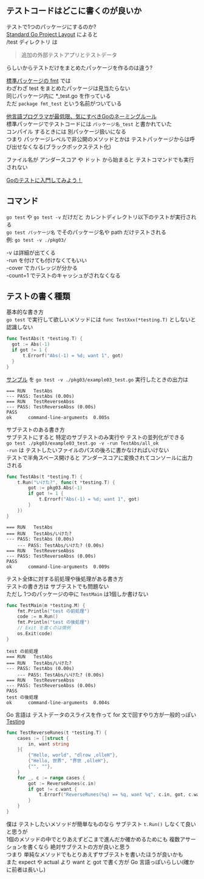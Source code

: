 ## テストコードはどこに書くのが良いか

テストで1つのパッケージにするのか?  
[Standard Go Project Layout](https://github.com/golang-standards/project-layout/blob/master/README_ja.md) によると  
/test ディレクトリ は  

>追加の外部テストアプリとテストデータ

らしいからテストだけをまとめたパッケージを作るのは違う?  

[標準パッケージの fmt](https://github.com/golang/go/tree/master/src/fmt) では  
わざわざ test をまとめたパッケージは見当たらない  
同じパッケージ内に *_test.go を作っている  
ただ `package fmt_test` という名前がついている  

[他言語プログラマが最低限、気にすべきGoのネーミングルール](https://zenn.dev/keitakn/articles/go-naming-rules)  
標準パッケージでテストコードには `パッケージ名_test` と書かれていた  
コンパイル するときには 別パッケージ扱いになる  
つまり パッケージレベルで非公開のメソッドとかは テストパッケージからは呼び出せなくなる(ブラックボックステスト化)  

ファイル名が アンダースコア や ドット から始まると テストコマンドでも実行されない  

[Goのテストに入門してみよう！](https://future-architect.github.io/articles/20200601/)  

## コマンド
`go test` や `go test -v` だけだと カレントディレクトリ以下のテストが実行される  
`go test パッケージ名` でそのパッケージ名や path だけテストされる  
例: `go test -v ./pkg03/`  

-v は詳細が出てくる  
-run を付けても付けなくてもいい  
-cover でカバレッジが分かる  
-count=1 でテストのキャッシュがされなくなる  

## テストの書く種類
基本的な書き方  
`go test` で実行して欲しいメソッドには `func TestXxx(*testing.T)` としないと認識しない  

```go
func TestAbs(t *testing.T) {
  got := Abs(-1)
  if got != 1 {
      t.Errorf("Abs(-1) = %d; want 1", got)
  }
}
```

[サンプル](pkg03/example03_test.go) を `go test -v ./pkg03/example03_test.go` 実行したときの出力は  

```console
=== RUN   TestAbs
--- PASS: TestAbs (0.00s)
=== RUN   TestReverseAbss
--- PASS: TestReverseAbss (0.00s)
PASS
ok      command-line-arguments  0.005s
```

サブテストのある書き方  
サブテストにすると 特定のサブテストのみ実行や テストの並列化ができる  
`go test ./pkg03/example03_test.go -v -run TestAbs/all_ok`  
`-run` は テストしたいファイルのパスの後ろに書かなければいけない  
テストで半角スペース開けると アンダースコアに変換されてコンソールに出力される  

```go
func TestAbs(t *testing.T) {
	t.Run("いけた?", func(t *testing.T) {
		got := pkg03.Abs(-1)
		if got != 1 {
			t.Errorf("Abs(-1) = %d; want 1", got)
		}
	})
}
```

```console
=== RUN   TestAbs
=== RUN   TestAbs/いけた?
--- PASS: TestAbs (0.00s)
    --- PASS: TestAbs/いけた? (0.00s)
=== RUN   TestReverseAbss
--- PASS: TestReverseAbss (0.00s)
PASS
ok      command-line-arguments  0.009s
```

テスト全体に対する前処理や後処理がある書き方  
テストの書き方は サブテストでも問題ない  
ただし 1つのパッケージの中に `TestMain` は1個しか書けない  

```go
func TestMain(m *testing.M) {
	fmt.Println("test の前処理")
	code := m.Run()
	fmt.Println("test の後処理")
	// Exit を書くのは慣例
	os.Exit(code)
}
```

```console
test の前処理
=== RUN   TestAbs
=== RUN   TestAbs/いけた?
--- PASS: TestAbs (0.00s)
    --- PASS: TestAbs/いけた? (0.00s)
=== RUN   TestReverseAbss
--- PASS: TestReverseAbss (0.00s)
PASS
test の後処理
ok      command-line-arguments  0.004s
```

Go 言語は テストデータのスライスを作って for 文で回すやり方が一般的っぽい [Testing](https://go.dev/doc/code#Testing)  

```go
func TestReverseRunes(t *testing.T) {
	cases := []struct {
		in, want string
	}{
		{"Hello, world", "dlrow ,olleH"},
		{"Hello, 世界", "界世 ,olleH"},
		{"", ""},
	}
	for _, c := range cases {
		got := ReverseRunes(c.in)
		if got != c.want {
			t.Errorf("ReverseRunes(%q) == %q, want %q", c.in, got, c.want)
		}
	}
}
```

僕は テストしたいメソッドが簡単なものなら サブテスト `t.Run()` しなくて良いと思うが  
1個のメソッドの中でとりあえずどこまで進んだか確かめるためにも 複数アサーションを書くなら 絶対サブテストの方が良いと思う  
つまり 単純なメソッドでもとりあえずサブテストを書いたほうが良いかも  
また expect や actual より want と got で書く方が Go 言語っぽいらしい(確かに前者は長いし)  
